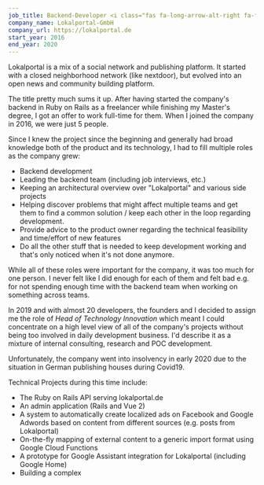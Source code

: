 ```yaml
---
job_title: Backend-Developer <i class="fas fa-long-arrow-alt-right fa-fw"></i> ? <i class="fas fa-long-arrow-alt-right fa-fw"></i> Head of Technology Innovation
company_name: Lokalportal-GmbH
company_url: https://lokalportal.de
start_year: 2016
end_year: 2020
---
```


Lokalportal is a mix of a social network and publishing platform.
It started with a closed neighborhood network (like nextdoor), but
evolved into an open news and community building platform.

The title pretty much sums it up. After having started the company's backend
in Ruby on Rails as a freelancer while finishing my Master's degree,
I got an offer to work full-time for them.
When I joined the company in 2016, we were just 5 people.

Since I knew the project since the beginning and generally had broad knowledge
both of the product and its technology, I had to fill multiple roles as the company grew:

  * Backend development
  * Leading the backend team (including job interviews, etc.)
  * Keeping an architectural overview over "Lokalportal" and various side projects
  * Helping discover problems that might affect multiple teams and get them to find a
  common solution / keep each other in the loop regarding development.
  * Provide advice to the product owner regarding the technical feasibility and
  time/effort of new features
  * Do all the other stuff that is needed to keep development working and that's only
  noticed when it's not done anymore.

While all of these roles were important for the company,
it was too much for one person. I never felt like I did enough for each of them and
felt bad e.g. for not spending enough time with the backend team when working on
something across teams.

In 2019 and with almost 20 developers, the founders and I decided to assign me
the role of *Head of Technology Innovation* which meant I could concentrate on
a high level view of all of the company's projects without being too
involved in daily development business. I'd describe it as a mixture of
internal consulting, research and POC development.

Unfortunately, the company went into insolvency in early 2020 due to the
situation in German publishing houses during Covid19.

Technical Projects during this time include:

* The Ruby on Rails API serving lokalportal.de
* An admin application (Rails and Vue 2)
* A system to automatically create localized ads on Facebook and
Google Adwords based on content from different sources (e.g. posts from Lokalportal)
* On-the-fly mapping of external content to a generic import format
using Google Cloud Functions
* A prototype for Google Assistant integration for Lokalportal (including Google Home)
* Building a complex
